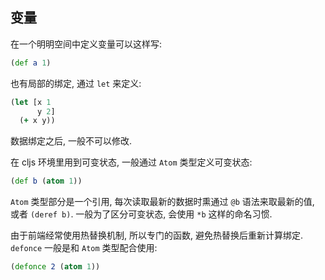 
变量
----

在一个明明空间中定义变量可以这样写:

```clojure
(def a 1)
```

也有局部的绑定, 通过 `let` 来定义:

```clojure
(let [x 1
      y 2]
  (+ x y))
```

数据绑定之后, 一般不可以修改.

在 cljs 环境里用到可变状态, 一般通过 `Atom` 类型定义可变状态:

```clojure
(def b (atom 1))
```

`Atom` 类型部分是一个引用, 每次读取最新的数据时熏通过 `@b` 语法来取最新的值, 或者 `(deref b)`. 一般为了区分可变状态, 会使用 `*b` 这样的命名习惯.

由于前端经常使用热替换机制, 所以专门的函数, 避免热替换后重新计算绑定.
`defonce` 一般是和 `Atom` 类型配合使用:

```clojure
(defonce 2 (atom 1))
```
